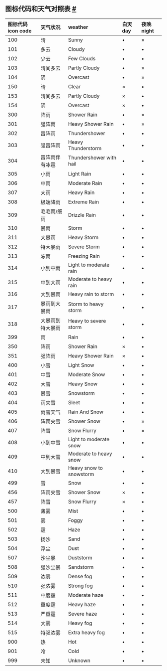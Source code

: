 ## 图标代码和天气对照表 [#](https://dev.qweather.com/docs/start/icons#图标代码和天气对照表)

| 图标代码 icon code | 天气状况         | weather                 | 白天 day | 夜晚 night |
| :----------------- | :--------------- | :---------------------- | :------- | :--------- |
| 100                | 晴               | Sunny                   | •        | ×          |
| 101                | 多云             | Cloudy                  | •        | •          |
| 102                | 少云             | Few Clouds              | •        | •          |
| 103                | 晴间多云         | Partly Cloudy           | •        | ×          |
| 104                | 阴               | Overcast                | •        | ×          |
| 150                | 晴               | Clear                   | ×        | •          |
| 153                | 晴间多云         | Partly Cloudy           | ×        | •          |
| 154                | 阴               | Overcast                | ×        | •          |
| 300                | 阵雨             | Shower Rain             | •        | ×          |
| 301                | 强阵雨           | Heavy Shower Rain       | •        | ×          |
| 302                | 雷阵雨           | Thundershower           | •        | •          |
| 303                | 强雷阵雨         | Heavy Thunderstorm      | •        | •          |
| 304                | 雷阵雨伴有冰雹   | Thundershower with hail | •        | •          |
| 305                | 小雨             | Light Rain              | •        | •          |
| 306                | 中雨             | Moderate Rain           | •        | •          |
| 307                | 大雨             | Heavy Rain              | •        | •          |
| 308                | 极端降雨         | Extreme Rain            | •        | •          |
| 309                | 毛毛雨/细雨      | Drizzle Rain            | •        | •          |
| 310                | 暴雨             | Storm                   | •        | •          |
| 311                | 大暴雨           | Heavy Storm             | •        | •          |
| 312                | 特大暴雨         | Severe Storm            | •        | •          |
| 313                | 冻雨             | Freezing Rain           | •        | •          |
| 314                | 小到中雨         | Light to moderate rain  | •        | •          |
| 315                | 中到大雨         | Moderate to heavy rain  | •        | •          |
| 316                | 大到暴雨         | Heavy rain to storm     | •        | •          |
| 317                | 暴雨到大暴雨     | Storm to heavy storm    | •        | •          |
| 318                | 大暴雨到特大暴雨 | Heavy to severe storm   | •        | •          |
| 399                | 雨               | Rain                    | •        | •          |
| 350                | 阵雨             | Shower Rain             | ×        | •          |
| 351                | 强阵雨           | Heavy Shower Rain       | ×        | •          |
| 400                | 小雪             | Light Snow              | •        | •          |
| 401                | 中雪             | Moderate Snow           | •        | •          |
| 402                | 大雪             | Heavy Snow              | •        | •          |
| 403                | 暴雪             | Snowstorm               | •        | •          |
| 404                | 雨夹雪           | Sleet                   | •        | •          |
| 405                | 雨雪天气         | Rain And Snow           | •        | •          |
| 406                | 阵雨夹雪         | Shower Snow             | •        | ×          |
| 407                | 阵雪             | Snow Flurry             | •        | ×          |
| 408                | 小到中雪         | Light to moderate snow  | •        | •          |
| 409                | 中到大雪         | Moderate to heavy snow  | •        | •          |
| 410                | 大到暴雪         | Heavy snow to snowstorm | •        | •          |
| 499                | 雪               | Snow                    | •        | •          |
| 456                | 阵雨夹雪         | Shower Snow             | ×        | •          |
| 457                | 阵雪             | Snow Flurry             | ×        | •          |
| 500                | 薄雾             | Mist                    | •        | •          |
| 501                | 雾               | Foggy                   | •        | •          |
| 502                | 霾               | Haze                    | •        | •          |
| 503                | 扬沙             | Sand                    | •        | •          |
| 504                | 浮尘             | Dust                    | •        | •          |
| 507                | 沙尘暴           | Duststorm               | •        | •          |
| 508                | 强沙尘暴         | Sandstorm               | •        | •          |
| 509                | 浓雾             | Dense fog               | •        | •          |
| 510                | 强浓雾           | Strong fog              | •        | •          |
| 511                | 中度霾           | Moderate haze           | •        | •          |
| 512                | 重度霾           | Heavy haze              | •        | •          |
| 513                | 严重霾           | Severe haze             | •        | •          |
| 514                | 大雾             | Heavy fog               | •        | •          |
| 515                | 特强浓雾         | Extra heavy fog         | •        | •          |
| 900                | 热               | Hot                     | •        | •          |
| 901                | 冷               | Cold                    | •        | •          |
| 999                | 未知             | Unknown                 | •        | •          |

